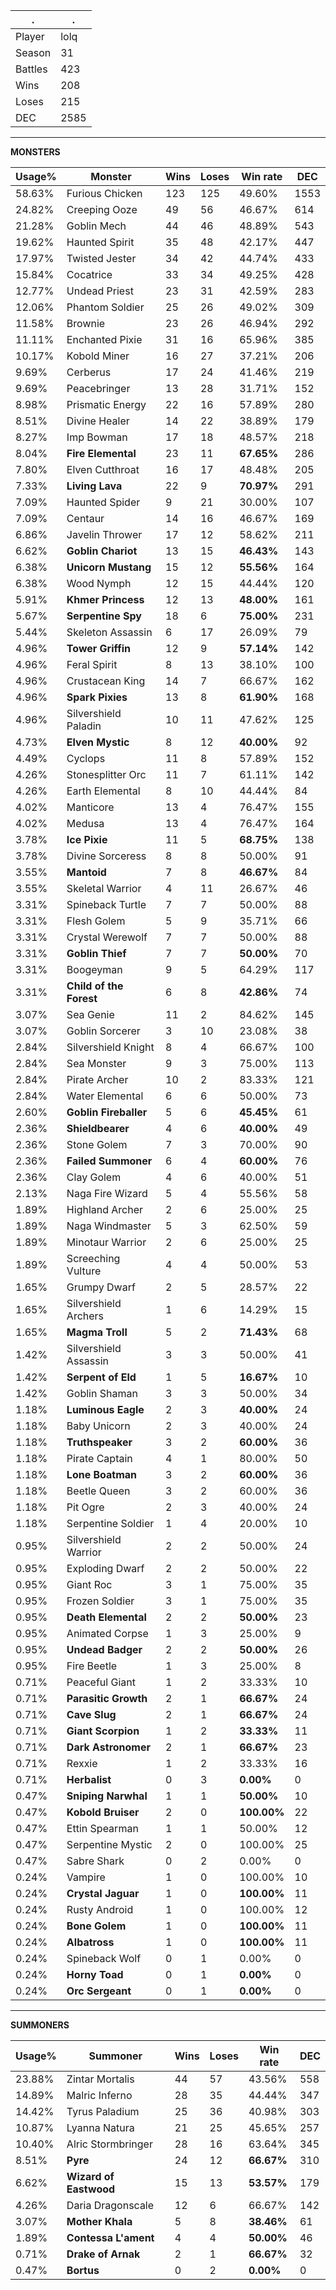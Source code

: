 .|.
|-|-
Player|lolq
Season|31
Battles|423
Wins|208
Loses|215
DEC|2585

---
**MONSTERS**

Usage%|Monster|Wins|Loses|Win rate|DEC|
-|-|-|-|-|-|
58.63%|Furious Chicken|123|125|49.60%|1553|
24.82%|Creeping Ooze|49|56|46.67%|614|
21.28%|Goblin Mech|44|46|48.89%|543|
19.62%|Haunted Spirit|35|48|42.17%|447|
17.97%|Twisted Jester|34|42|44.74%|433|
15.84%|Cocatrice|33|34|49.25%|428|
12.77%|Undead Priest|23|31|42.59%|283|
12.06%|Phantom Soldier|25|26|49.02%|309|
11.58%|Brownie|23|26|46.94%|292|
11.11%|Enchanted Pixie|31|16|65.96%|385|
10.17%|Kobold Miner|16|27|37.21%|206|
9.69%|Cerberus|17|24|41.46%|219|
9.69%|Peacebringer|13|28|31.71%|152|
8.98%|Prismatic Energy|22|16|57.89%|280|
8.51%|Divine Healer|14|22|38.89%|179|
8.27%|Imp Bowman|17|18|48.57%|218|
8.04%|**Fire Elemental**|23|11|**67.65%**|286|
7.80%|Elven Cutthroat|16|17|48.48%|205|
7.33%|**Living Lava**|22|9|**70.97%**|291|
7.09%|Haunted Spider|9|21|30.00%|107|
7.09%|Centaur|14|16|46.67%|169|
6.86%|Javelin Thrower|17|12|58.62%|211|
6.62%|**Goblin Chariot**|13|15|**46.43%**|143|
6.38%|**Unicorn Mustang**|15|12|**55.56%**|164|
6.38%|Wood Nymph|12|15|44.44%|120|
5.91%|**Khmer Princess**|12|13|**48.00%**|161|
5.67%|**Serpentine Spy**|18|6|**75.00%**|231|
5.44%|Skeleton Assassin|6|17|26.09%|79|
4.96%|**Tower Griffin**|12|9|**57.14%**|142|
4.96%|Feral Spirit|8|13|38.10%|100|
4.96%|Crustacean King|14|7|66.67%|162|
4.96%|**Spark Pixies**|13|8|**61.90%**|168|
4.96%|Silvershield Paladin|10|11|47.62%|125|
4.73%|**Elven Mystic**|8|12|**40.00%**|92|
4.49%|Cyclops|11|8|57.89%|152|
4.26%|Stonesplitter Orc|11|7|61.11%|142|
4.26%|Earth Elemental|8|10|44.44%|84|
4.02%|Manticore|13|4|76.47%|155|
4.02%|Medusa|13|4|76.47%|164|
3.78%|**Ice Pixie**|11|5|**68.75%**|138|
3.78%|Divine Sorceress|8|8|50.00%|91|
3.55%|**Mantoid**|7|8|**46.67%**|84|
3.55%|Skeletal Warrior|4|11|26.67%|46|
3.31%|Spineback Turtle|7|7|50.00%|88|
3.31%|Flesh Golem|5|9|35.71%|66|
3.31%|Crystal Werewolf|7|7|50.00%|88|
3.31%|**Goblin Thief**|7|7|**50.00%**|70|
3.31%|Boogeyman|9|5|64.29%|117|
3.31%|**Child of the Forest**|6|8|**42.86%**|74|
3.07%|Sea Genie|11|2|84.62%|145|
3.07%|Goblin Sorcerer|3|10|23.08%|38|
2.84%|Silvershield Knight|8|4|66.67%|100|
2.84%|Sea Monster|9|3|75.00%|113|
2.84%|Pirate Archer|10|2|83.33%|121|
2.84%|Water Elemental|6|6|50.00%|73|
2.60%|**Goblin Fireballer**|5|6|**45.45%**|61|
2.36%|**Shieldbearer**|4|6|**40.00%**|49|
2.36%|Stone Golem|7|3|70.00%|90|
2.36%|**Failed Summoner**|6|4|**60.00%**|76|
2.36%|Clay Golem|4|6|40.00%|51|
2.13%|Naga Fire Wizard|5|4|55.56%|58|
1.89%|Highland Archer|2|6|25.00%|25|
1.89%|Naga Windmaster|5|3|62.50%|59|
1.89%|Minotaur Warrior|2|6|25.00%|25|
1.89%|Screeching Vulture|4|4|50.00%|53|
1.65%|Grumpy Dwarf|2|5|28.57%|22|
1.65%|Silvershield Archers|1|6|14.29%|15|
1.65%|**Magma Troll**|5|2|**71.43%**|68|
1.42%|Silvershield Assassin|3|3|50.00%|41|
1.42%|**Serpent of Eld**|1|5|**16.67%**|10|
1.42%|Goblin Shaman|3|3|50.00%|34|
1.18%|**Luminous Eagle**|2|3|**40.00%**|24|
1.18%|Baby Unicorn|2|3|40.00%|24|
1.18%|**Truthspeaker**|3|2|**60.00%**|36|
1.18%|Pirate Captain|4|1|80.00%|50|
1.18%|**Lone Boatman**|3|2|**60.00%**|36|
1.18%|Beetle Queen|3|2|60.00%|36|
1.18%|Pit Ogre|2|3|40.00%|24|
1.18%|Serpentine Soldier|1|4|20.00%|10|
0.95%|Silvershield Warrior|2|2|50.00%|24|
0.95%|Exploding Dwarf|2|2|50.00%|22|
0.95%|Giant Roc|3|1|75.00%|35|
0.95%|Frozen Soldier|3|1|75.00%|35|
0.95%|**Death Elemental**|2|2|**50.00%**|23|
0.95%|Animated Corpse|1|3|25.00%|9|
0.95%|**Undead Badger**|2|2|**50.00%**|26|
0.95%|Fire Beetle|1|3|25.00%|8|
0.71%|Peaceful Giant|1|2|33.33%|10|
0.71%|**Parasitic Growth**|2|1|**66.67%**|24|
0.71%|**Cave Slug**|2|1|**66.67%**|24|
0.71%|**Giant Scorpion**|1|2|**33.33%**|11|
0.71%|**Dark Astronomer**|2|1|**66.67%**|23|
0.71%|Rexxie|1|2|33.33%|16|
0.71%|**Herbalist**|0|3|**0.00%**|0|
0.47%|**Sniping Narwhal**|1|1|**50.00%**|10|
0.47%|**Kobold Bruiser**|2|0|**100.00%**|22|
0.47%|Ettin Spearman|1|1|50.00%|12|
0.47%|Serpentine Mystic|2|0|100.00%|25|
0.47%|Sabre Shark|0|2|0.00%|0|
0.24%|Vampire|1|0|100.00%|10|
0.24%|**Crystal Jaguar**|1|0|**100.00%**|11|
0.24%|Rusty Android|1|0|100.00%|12|
0.24%|**Bone Golem**|1|0|**100.00%**|11|
0.24%|**Albatross**|1|0|**100.00%**|11|
0.24%|Spineback Wolf|0|1|0.00%|0|
0.24%|**Horny Toad**|0|1|**0.00%**|0|
0.24%|**Orc Sergeant**|0|1|**0.00%**|0|

---
**SUMMONERS**

Usage%|Summoner|Wins|Loses|Win rate|DEC|
-|-|-|-|-|-|
23.88%|Zintar Mortalis|44|57|43.56%|558|
14.89%|Malric Inferno|28|35|44.44%|347|
14.42%|Tyrus Paladium|25|36|40.98%|303|
10.87%|Lyanna Natura|21|25|45.65%|257|
10.40%|Alric Stormbringer|28|16|63.64%|345|
8.51%|**Pyre**|24|12|**66.67%**|310|
6.62%|**Wizard of Eastwood**|15|13|**53.57%**|179|
4.26%|Daria Dragonscale|12|6|66.67%|142|
3.07%|**Mother Khala**|5|8|**38.46%**|61|
1.89%|**Contessa L'ament**|4|4|**50.00%**|46|
0.71%|**Drake of Arnak**|2|1|**66.67%**|32|
0.47%|**Bortus**|0|2|**0.00%**|0|
